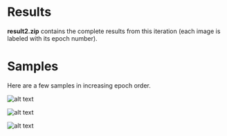 # Results

**result2.zip** contains the complete results from this iteration (each image is labeled with its epoch number).

# Samples

Here are a few samples in increasing epoch order.

![alt text](https://github.com/albertgarcia7149/Undergraduate-ML-Research/blob/master/GANS/W/CapyGAN/Trial2/results/epoch100.jpg "Epoch 100")

![alt text](https://github.com/albertgarcia7149/Undergraduate-ML-Research/blob/master/GANS/W/CapyGAN/Trial2/results/epoch3250.jpg "Epoch 3250")

![alt text](https://github.com/albertgarcia7149/Undergraduate-ML-Research/blob/master/GANS/W/CapyGAN/Trial2/results/epoch4950.jpg "Epoch 4950")

